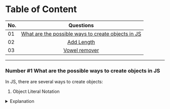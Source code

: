 # Table of Content

| No.      | Questions    |   
| ------------- |:-------------:| 
| 01    |[What are the possible ways to create objects in JS](#nr1)|
| 02    |[Add Length](#problem2)|
| 03    | [Vowel remover](#problem3)||

---

### Number #1 What are the possible ways to create objects in JS<a name="nr1"></a>

In JS, there are several ways to create objects: 

1. Object Literal Notation

<details>
  <summary>Explanation</summary>
  
```javascript
const person = {
  name: 'John',
  age: 30,
  gender: 'Male'
};
</details>
```

